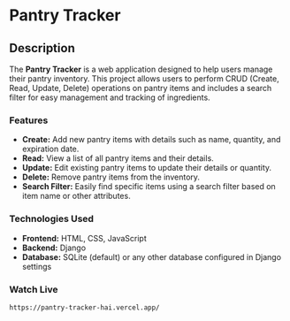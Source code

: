 # Pantry Tracker

## Description

The **Pantry Tracker** is a web application designed to help users manage their pantry inventory. This project allows users to perform CRUD (Create, Read, Update, Delete) operations on pantry items and includes a search filter for easy management and tracking of ingredients.

### Features

- **Create:** Add new pantry items with details such as name, quantity, and expiration date.
- **Read:** View a list of all pantry items and their details.
- **Update:** Edit existing pantry items to update their details or quantity.
- **Delete:** Remove pantry items from the inventory.
- **Search Filter:** Easily find specific items using a search filter based on item name or other attributes.

### Technologies Used

- **Frontend:** HTML, CSS, JavaScript
- **Backend:** Django
- **Database:** SQLite (default) or any other database configured in Django settings

### Watch Live

   ```bash
   https://pantry-tracker-hai.vercel.app/
